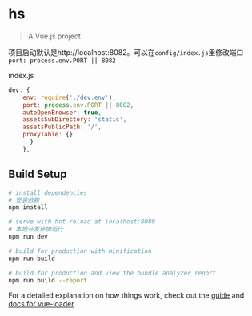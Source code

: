 # hs

> A Vue.js project

项目启动默认是http://localhost:8082。可以在`config/index.js`里修改端口`port: process.env.PORT || 8082`

index.js

```js
dev: {
    env: require('./dev.env'),
    port: process.env.PORT || 8082,
    autoOpenBrowser: true,
    assetsSubDirectory: 'static',
    assetsPublicPath: '/',
    proxyTable: {}
      }
    },
```

## Build Setup

``` bash
# install dependencies
# 安装依赖
npm install

# serve with hot reload at localhost:8080
# 本地开发环境运行
npm run dev

# build for production with minification
npm run build

# build for production and view the bundle analyzer report
npm run build --report
```

For a detailed explanation on how things work, check out the [guide](http://vuejs-templates.github.io/webpack/) and [docs for vue-loader](http://vuejs.github.io/vue-loader).
